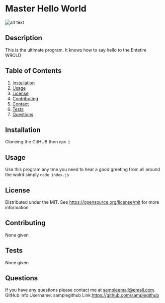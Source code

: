 # Master Hello World 
![alt text](https://img.shields.io/badge/License-MIT-blue)

## Description
This is the ultimate program. It knows how to say hello to the Entetire WROLD

## Table of Contents

<ol>
  <li><a href="#Installation">Installation</a></li>
  <li><a href="#usage">Usage</a></li>
  <li><a href="#license">License</a></li>
  <li><a href="#contributing">Contributing</a></li>
  <li><a href="#contact">Contact</a></li>
  <li><a href="#tests">Tests</a></li>
  <li><a href="#questions">Questions</a></li>
</ol>
  

## Installation
Cloneing the GitHUB then ```npm i```

## Usage
Use this program any tme you need to hear a good greeting from all around the wolrd simply ```node index.js```

## License
Distributed under the MIT. See https://opensource.org/license/mit for more information

## Contributing
None given

## Tests
None given

## Questions
If you have any questions please contact me at sampleemail@email.com.
GitHub info
Username: samplegithub 
Link:https://github.com/samplegithub

  
  